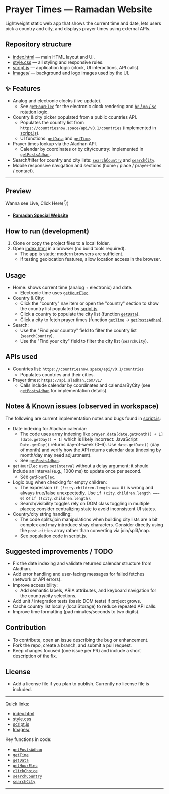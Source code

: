 # Prayer Times — Ramadan Website

Lightweight static web app that shows the current time and date, lets users pick a country and city, and displays prayer times using external APIs.

## Repository structure

- [index.html](index.html) — main HTML layout and UI.
- [style.css](style.css) — all styling and responsive rules.
- [script.js](script.js) — application logic (clock, UI interactions, API calls).
- [Images/](Images/) — background and logo images used by the UI.

##  ✨ Features

- Analog and electronic clocks (live update).
  - See [`getHourElec`](script.js) for the electronic clock rendering and [`hr` / `mn` / `sc` rotation logic](script.js).
- Country & city picker populated from a public countries API.
  - Populates the country list from `https://countriesnow.space/api/v0.1/countries` (implemented in [script.js](script.js)).
  - UI functions: [`getData`](script.js) and [`getTime`](script.js).
- Prayer times lookup via the Aladhan API.
  - Calendar by coordinates or by city/country: implemented in [`getPostsAdhan`](script.js).
- Search/filter for country and city lists: [`searchCountry`](script.js) and [`searchCity`](script.js).
- Mobile responsive navigation and sections (home / place / prayer-times / contact).

---
## Preview 
Wanna see Live, Click Here(👇)

- **[Ramadan Special Website ]()**
## How to run (development)

1. Clone or copy the project files to a local folder.
2. Open [index.html](index.html) in a browser (no build tools required).
   - The app is static; modern browsers are sufficient.
   - If testing geolocation features, allow location access in the browser.

## Usage

- Home: shows current time (analog + electronic) and date.
  - Electronic time uses [`getHourElec`](script.js).
- Country & City:
  - Click the "country" nav item or open the "country" section to show the country list populated by [script.js](script.js).
  - Click a country to populate the city list (function [`getData`](script.js)).
  - Click a city to fetch prayer times (function [`getTime`](script.js) → [`getPostsAdhan`](script.js)).
- Search:
  - Use the "Find your country" field to filter the country list (`searchCountry`).
  - Use the "Find your city" field to filter the city list (`searchCity`).

## APIs used

- Countries list: `https://countriesnow.space/api/v0.1/countries`
  - Populates countries and their cities.
- Prayer times: `https://api.aladhan.com/v1/`
  - Calls include calendar by coordinates and calendarByCity (see [`getPostsAdhan`](script.js) for implementation details).

## Notes & Known issues (observed in workspace)

The following are current implementation notes and bugs found in [script.js](script.js):

- Date indexing for Aladhan calendar:
  - The code uses array indexing like `prayer.data[date.getMonth() + 1][date.getDay() + 1]` which is likely incorrect: JavaScript `Date.getDay()` returns day-of-week (0–6). Use `date.getDate()` (day of month) and verify how the API returns calendar data (indexing by month/day may need adjustment).
  - See [`getPostsAdhan`](script.js).
- `getHourElec` uses `setInterval` without a delay argument; it should include an interval (e.g., 1000 ms) to update once per second.
  - See [`getHourElec`](script.js).
- Logic bug when checking for empty children:
  - The expression `if (!city.children.length === 0)` is wrong and always true/false unexpectedly. Use `if (city.children.length === 0)` or `if (!city.children.length)`.
  - Search/visibility toggles rely on DOM class toggling in multiple places; consider centralizing state to avoid inconsistent UI states.
- Country/city string handling:
  - The code splits/join manipulations when building city lists are a bit complex and may introduce stray characters. Consider directly using the `post.cities` array rather than converting via join/split/map.
  - See population code in [script.js](script.js).

## Suggested improvements / TODO

- Fix the date indexing and validate returned calendar structure from Aladhan.
- Add error handling and user-facing messages for failed fetches (network or API errors).
- Improve accessibility:
  - Add semantic labels, ARIA attributes, and keyboard navigation for the country/city selections.
- Add unit / integration tests (basic DOM tests) if project grows.
- Cache country list locally (localStorage) to reduce repeated API calls.
- Improve time formatting (pad minutes/seconds to two digits).

## Contribution

- To contribute, open an issue describing the bug or enhancement.
- Fork the repo, create a branch, and submit a pull request.
- Keep changes focused (one issue per PR) and include a short description of the fix.

## License

- Add a license file if you plan to publish. Currently no license file is included.

---

Quick links:
- [index.html](index.html)
- [style.css](style.css)
- [script.js](script.js)
- [Images/](Images/)

Key functions in code:
- [`getPostsAdhan`](script.js)
- [`getTime`](script.js)
- [`getData`](script.js)
- [`getHourElec`](script.js)
- [`clickChoice`](script.js)
- [`searchCountry`](script.js)
- [`searchCity`](script.js)

---
